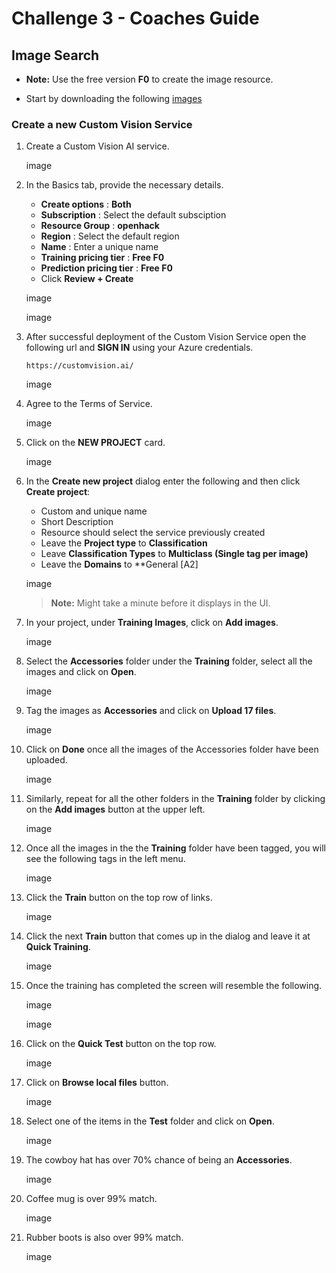 # Challenge 3 - Coaches Guide

## Image Search

- **Note:** Use the free version **F0** to create the image resource.

- Start by downloading the following [images](https://openhackguides.blob.core.windows.net/ai-openhack/ArticlesOfClothing.zip)

### Create a new Custom Vision Service

1. Create a Custom Vision AI service.

   image

1. In the Basics tab, provide the necessary details.

   - **Create options** : **Both**
   - **Subscription** : Select the default subsciption
   - **Resource Group** : **openhack**
   - **Region** : Select the default region
   - **Name** : Enter a unique name
   - **Training pricing tier** : **Free F0**
   - **Prediction pricing tier** : **Free F0**
   - Click **Review + Create**
  
   image

   image

1. After successful deployment of the Custom Vision Service open the following url and **SIGN IN** using your Azure credentials.

   ```
   https://customvision.ai/
   ```

   image

1. Agree to the Terms of Service.

   image

1. Click on the **NEW PROJECT** card.

   image

1. In the **Create new project** dialog enter the following and then click **Create project**:
   
   - Custom and unique name
   - Short Description
   - Resource should select the service previously created
   - Leave the **Project type** to **Classification**
   - Leave **Classification Types** to **Multiclass (Single tag per image)**
   - Leave the **Domains** to **General [A2]
  
   image

   > **Note:** Might take a minute before it displays in the UI.

1. In your project, under **Training Images**, click on **Add images**.

   image

1. Select the **Accessories** folder under the **Training** folder, select all the images and click on **Open**.

   image

1. Tag the images as **Accessories** and click on **Upload 17 files**.

   image

1. Click on **Done** once all the images of the Accessories folder have been uploaded.

   image

1. Similarly, repeat for all the other folders in the **Training** folder by clicking on the **Add images** button at the upper left.

   image

1. Once all the images in the the **Training** folder have been tagged, you will see the following tags in the left menu.

   image

1. Click the **Train** button on the top row of links.

   image

1. Click the next **Train** button that comes up in the dialog and leave it at **Quick Training**.

   image

1. Once the training has completed the screen will resemble the following.

   image

   image

1. Click on the **Quick Test** button on the top row.

   image

1. Click on **Browse local files** button.

   image

1. Select one of the items in the **Test** folder and click on **Open**.

   image

1. The cowboy hat has over 70% chance of being an **Accessories**.

   image

1. Coffee mug is over 99% match.

   image

1. Rubber boots is also over 99% match.

   image




